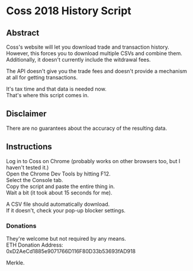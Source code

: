 # Coss 2018 History Script

## Abstract
Coss's website will let you download trade and transaction history.  
However, this forces you to download multiple CSVs and combine them.  
Additionally, it doesn't currently include the witdrawal fees.  
  
The API doesn't give you the trade fees and doesn't provide a mechanism at all for getting transactions.  
  
It's tax time and that data is needed now.  
That's where this script comes in.  
  
## Disclaimer
There are no guarantees about the accuracy of the resulting data.

## Instructions
Log in to Coss on Chrome (probably works on other browsers too, but I haven't tested it.)  
Open the Chrome Dev Tools by hitting F12.  
Select the Console tab.  
Copy the script and paste the entire thing in.  
Wait a bit (it took about 15 seconds for me).  
  
A CSV file should automatically download.  
If it doesn't, check your pop-up blocker settings.  

### Donations
They're welcome but not required by any means.  
ETH Donation Address: 0xD2AeCd1885e9071766D116F80D33b53693fAD918  
  
Merkle.